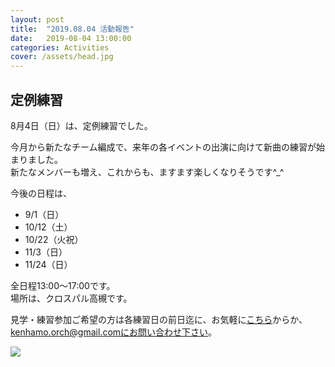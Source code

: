 ```yaml
---
layout: post
title:  "2019.08.04 活動報告"
date:   2019-08-04 13:00:00
categories: Activities
cover: /assets/head.jpg
---
```

## 定例練習
  
8月4日（日）は、定例練習でした。  
  
今月から新たなチーム編成で、来年の各イベントの出演に向けて新曲の練習が始まりました。  
新たなメンバーも増え、これからも、ますます楽しくなりそうです^_^  
  
今後の日程は、  
- ︎9/1（日）  
- 10/12（土）  
- 10/22（火祝）  
- 11/3（日）  
- 11/24（日）  
  
全日程13:00〜17:00です。  
場所は、クロスパル高槻です。  
  
見学・練習参加ご希望の方は各練習日の前日迄に、お気軽に[こちら](https://docs.google.com/forms/d/e/1FAIpQLSeOdIlDB3uChvhrr9F543WjyJz2orR1FHCYdYVnwKcQU6wVcg/viewform)からか、kenhamo.orch@gmail.comにお問い合わせ下さい。
  
  
<img border="0" src="/assets/20180804.jpg">  

